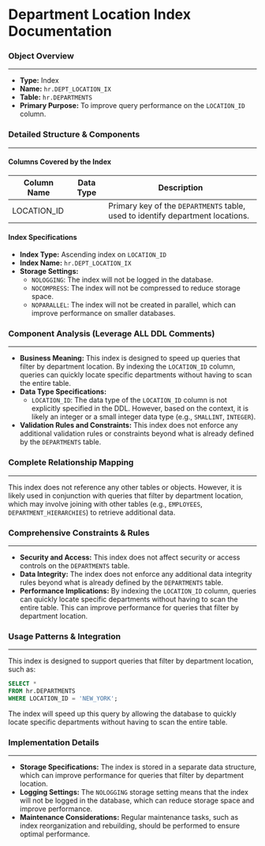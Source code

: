 **Department Location Index Documentation**
=============================================

### Object Overview
-------------------

* **Type:** Index
* **Name:** `hr.DEPT_LOCATION_IX`
* **Table:** `hr.DEPARTMENTS`
* **Primary Purpose:** To improve query performance on the `LOCATION_ID` column.

### Detailed Structure & Components
------------------------------------

#### Columns Covered by the Index

| Column Name | Data Type | Description |
| --- | --- | --- |
| LOCATION_ID |  | Primary key of the `DEPARTMENTS` table, used to identify department locations. |

#### Index Specifications

* **Index Type:** Ascending index on `LOCATION_ID`
* **Index Name:** `hr.DEPT_LOCATION_IX`
* **Storage Settings:**
	+ `NOLOGGING`: The index will not be logged in the database.
	+ `NOCOMPRESS`: The index will not be compressed to reduce storage space.
	+ `NOPARALLEL`: The index will not be created in parallel, which can improve performance on smaller databases.

### Component Analysis (Leverage ALL DDL Comments)
------------------------------------------------

* **Business Meaning:** This index is designed to speed up queries that filter by department location. By indexing the `LOCATION_ID` column, queries can quickly locate specific departments without having to scan the entire table.
* **Data Type Specifications:**
	+ `LOCATION_ID`: The data type of the `LOCATION_ID` column is not explicitly specified in the DDL. However, based on the context, it is likely an integer or a small integer data type (e.g., `SMALLINT`, `INTEGER`).
* **Validation Rules and Constraints:** This index does not enforce any additional validation rules or constraints beyond what is already defined by the `DEPARTMENTS` table.

### Complete Relationship Mapping
---------------------------------

This index does not reference any other tables or objects. However, it is likely used in conjunction with queries that filter by department location, which may involve joining with other tables (e.g., `EMPLOYEES`, `DEPARTMENT_HIERARCHIES`) to retrieve additional data.

### Comprehensive Constraints & Rules
--------------------------------------

* **Security and Access:** This index does not affect security or access controls on the `DEPARTMENTS` table.
* **Data Integrity:** The index does not enforce any additional data integrity rules beyond what is already defined by the `DEPARTMENTS` table.
* **Performance Implications:** By indexing the `LOCATION_ID` column, queries can quickly locate specific departments without having to scan the entire table. This can improve performance for queries that filter by department location.

### Usage Patterns & Integration
---------------------------------

This index is designed to support queries that filter by department location, such as:

```sql
SELECT *
FROM hr.DEPARTMENTS
WHERE LOCATION_ID = 'NEW_YORK';
```

The index will speed up this query by allowing the database to quickly locate specific departments without having to scan the entire table.

### Implementation Details
-------------------------

* **Storage Specifications:** The index is stored in a separate data structure, which can improve performance for queries that filter by department location.
* **Logging Settings:** The `NOLOGGING` storage setting means that the index will not be logged in the database, which can reduce storage space and improve performance.
* **Maintenance Considerations:** Regular maintenance tasks, such as index reorganization and rebuilding, should be performed to ensure optimal performance.